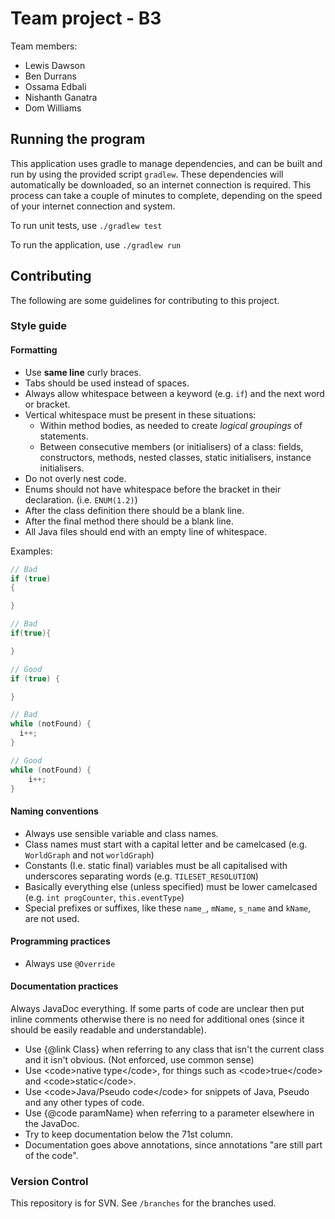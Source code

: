 # Team project - B3
Team members:


- Lewis Dawson
- Ben Durrans
- Ossama Edbali
- Nishanth Ganatra
- Dom Williams

## Running the program

This application uses gradle to manage dependencies, and can be built and run by using the provided script ```gradlew```. These dependencies will automatically be downloaded, so an internet connection is required. This process can take a couple of minutes to complete, depending on the speed of your internet connection and system.

To run unit tests, use ```./gradlew test```

To run the application, use ```./gradlew run```


## Contributing

The following are some guidelines for contributing to this project.

### Style guide

#### Formatting

- Use **same line** curly braces.
- Tabs should be used instead of spaces.
- Always allow whitespace between a keyword (e.g. `if`) and the next word or bracket.
- Vertical whitespace must be present in these situations:
    * Within method bodies, as needed to create *logical groupings* of statements.
    * Between consecutive members (or initialisers) of a class: fields, constructors, methods, nested classes, static initialisers, instance initialisers.
- Do not overly nest code.
- Enums should not have whitespace before the bracket in their declaration. (i.e. `ENUM(1.2)`)
- After the class definition there should be a blank line.
- After the final method there should be a blank line.
- All Java files should end with an empty line of whitespace.

Examples:

```java
// Bad
if (true)
{

}

// Bad
if(true){

}

// Good
if (true) {

}
```

```java
// Bad
while (notFound) {
  i++;
}

// Good
while (notFound) {
    i++;
}
```

#### Naming conventions

- Always use sensible variable and class names.
- Class names must start with a capital letter and be camelcased (e.g. `WorldGraph` and not `worldGraph`)
- Constants (I.e. static final) variables must be all capitalised with underscores separating words (e.g. `TILESET_RESOLUTION`)
- Basically everything else (unless specified) must be lower camelcased (e.g. `int progCounter`, `this.eventType`)
- Special prefixes or suffixes, like these `name_`, `mName`, `s_name` and `kName`, are not used.

#### Programming practices

- Always use `@Override`

#### Documentation practices

Always JavaDoc everything. If some parts of code are unclear then put inline comments otherwise
there is no need for additional ones (since it should be easily readable and understandable).

- Use {@link Class} when referring to any class that isn't the current class and it isn't obvious. (Not enforced, use common sense)
- Use &lt;code&gt;native type&lt;/code&gt;, for things such as &lt;code&gt;true&lt;/code&gt; and &lt;code&gt;static&lt;/code&gt;.
- Use &lt;code&gt;Java/Pseudo code&lt;/code&gt; for snippets of Java, Pseudo and any other types of code.
- Use {@code paramName} when referring to a parameter elsewhere in the JavaDoc.
- Try to keep documentation below the 71st column.
- Documentation goes above annotations, since annotations "are still part of the code".

### Version Control

This repository is for SVN. See `/branches` for the branches used.
